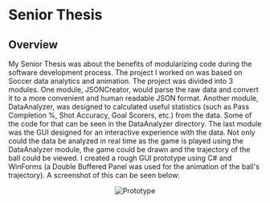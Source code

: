 Senior Thesis
===
## Overview
My Senior Thesis was about the benefits of modularizing code during the software development process. The project I worked on was based on Soccer data analytics and animation. The project was divided into 3 modules. One module, JSONCreator, would parse the raw data and convert it to a more convenient and human readable JSON format. Another module, DataAnalyzer, was designed to calculated useful statistics (such as Pass Completion %, Shot Accuracy, Goal Scorers, etc.) from the data. Some of the code for that can be seen in the DataAnalyzer directory. The last module was the GUI designed for an interactive experience with the data. Not only could the data be analyzed in real time as the game is played using the DataAnalyzer module, the game could be drawn and the trajectory of the ball could be viewed. I created a rough GUI prototype using C# and WinForms (a Double Buffered Panel was used for the animation of the ball's trajectory). A screenshot of this can be seen below:
<p align="center">
  <img src="https://raw.github.com/emondai/SeniorThesis/master/JSONCreator/screenshot.png" alt="Prototype"/>
</p>